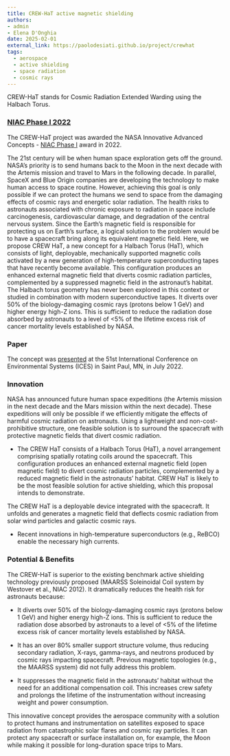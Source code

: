 ```yaml
---
title: CREW-HaT active magnetic shielding
authors:
- admin
- Elena D'Onghia
date: 2025-02-01
external_link: https://paolodesiati.github.io/project/crewhat
tags:
  - aerospace
  - active shielding
  - space radiation
  - cosmic rays
---
```


CREW-HaT stands for Cosmic Radiation Extended Warding using the Halbach Torus.

### [NIAC Phase I 2022](https://www.nasa.gov/general/niac-2022-phase-i-and-phase-ii-selections/)

The CREW-HaT project was awarded the NASA Innovative Advanced Concepts - [NIAC Phase I](https://www.nasa.gov/general/crew-hat-cosmic-radiation-extended-warding-using-the-halbach-torus/) award in 2022.

The 21st century will be when human space exploration gets off the ground. NASA’s priority is to send humans back to the Moon in the next decade with the Artemis mission and travel to Mars in the following decade. In parallel, SpaceX and Blue Origin companies are developing the technology to make human access to space routine. However, achieving this goal is only possible if we can protect the humans we send to space from the damaging effects of cosmic rays and energetic solar radiation. The health risks to astronauts associated with chronic exposure to radiation in space include carcinogenesis, cardiovascular damage, and degradation of the central nervous system. Since the Earth’s magnetic field is responsible for protecting us on Earth’s surface, a logical solution to the problem would be to have a spacecraft bring along its equivalent magnetic field. Here, we propose CREW HaT, a new concept for a Halbach Torus (HaT), which consists of light, deployable, mechanically supported magnetic coils activated by a new generation of high-temperature superconducting tapes that have recently become available. This configuration produces an enhanced external magnetic field that diverts cosmic radiation particles, complemented by a suppressed magnetic field in the astronaut’s habitat. The Halbach torus geometry has never been explored in this context or studied in combination with modern superconductive tapes.  It diverts over 50% of the biology-damaging cosmic rays (protons below 1 GeV) and higher energy high-Z ions. This is sufficient to reduce the radiation dose absorbed by astronauts to a level of <5% of the lifetime excess risk of cancer mortality levels established by NASA.

### Paper

The concept was [presented](https://hdl.handle.net/2346/89618) at the 51st International Conference on Environmental Systems (ICES) in Saint Paul, MN, in July 2022.

### Innovation

NASA has announced future human space expeditions (the Artemis mission in the next decade and the Mars mission within the next decade). These expeditions will only be possible if we efficiently mitigate the effects of harmful cosmic radiation on astronauts. Using a lightweight and non-cost-prohibitive structure, one feasible solution is to surround the spacecraft with protective magnetic fields that divert cosmic radiation.

- The CREW HaT consists of a Halbach Torus (HaT), a novel arrangement comprising spatially rotating coils around the spacecraft. This configuration produces an enhanced external magnetic field (open magnetic field) to divert cosmic radiation particles, complemented by a reduced magnetic field in the astronauts’ habitat. CREW HaT is likely to be the most feasible solution for active shielding, which this proposal intends to demonstrate.

The CREW HaT is a deployable device integrated with the spacecraft. It unfolds and generates a magnetic field that deflects cosmic radiation from solar wind particles and galactic cosmic rays.

- Recent innovations in high-temperature superconductors (e.g., ReBCO) enable the necessary high currents.

### Potential & Benefits

The CREW-HaT is superior to the existing benchmark active shielding technology previously proposed (MAARSS Soleinoidal Coil system by Westover et al., NIAC 2012). It dramatically reduces the health risk for astronauts because:

- It diverts over 50% of the biology-damaging cosmic rays (protons below 1 GeV) and higher energy high-Z ions. This is sufficient to reduce the radiation dose absorbed by astronauts to a level of <5% of the lifetime excess risk of cancer mortality levels established by NASA.

- It has an over 80% smaller support structure volume, thus reducing secondary radiation, X-rays, gamma-rays, and neutrons produced by cosmic rays impacting spacecraft. Previous magnetic topologies (e.g., the MAARSS system) did not fully address this problem.

- It suppresses the magnetic field in the astronauts’ habitat without the need for an additional compensation coil. This increases crew safety and prolongs the lifetime of the instrumentation without increasing weight and power consumption.

This innovative concept provides the aerospace community with a solution to protect humans and instrumentation on satellites exposed to space radiation from catastrophic solar flares and cosmic ray particles. It can protect any spacecraft or surface installation on, for example, the Moon while making it possible for long-duration space trips to Mars.

<!--more-->
